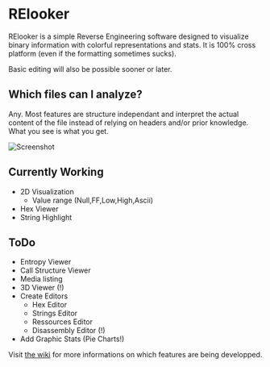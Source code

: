 # RElooker

RElooker is a simple Reverse Engineering software designed to visualize binary information with colorful representations and stats. It is 100% cross platform (even if the formatting sometimes sucks).

Basic editing will also be possible sooner or later.

## Which files can I analyze?
Any. Most features are structure independant and interpret the actual content of the file instead of relying on headers and/or prior knowledge. What you see is what you get.

![Screenshot](http://wakowakowako.com/mixbo/3_screen.png)

## Currently Working
* 2D Visualization
  * Value range (Null,FF,Low,High,Ascii)
* Hex Viewer
* String Highlight

## ToDo
* Entropy Viewer
* Call Structure Viewer
* Media listing
* 3D Viewer (!)
* Create Editors
  * Hex Editor
  * Strings Editor
  * Ressources Editor
  * Disassembly Editor (!)
* Add Graphic Stats (Pie Charts!)

Visit [the wiki](https://github.com/Mixbo/relooker/wiki) for more informations on which features are being developped.

